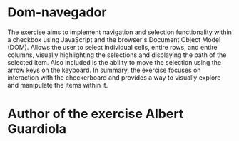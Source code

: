 # Dom-navegador
The exercise aims to implement navigation and selection functionality within a checkbox using JavaScript and the browser's Document Object Model (DOM). Allows the user to select individual cells, entire rows, and entire columns, visually highlighting the selections and displaying the path of the selected item. Also included is the ability to move the selection using the arrow keys on the keyboard. In summary, the exercise focuses on interaction with the checkerboard and provides a way to visually explore and manipulate the items within it.

# Author of the exercise Albert Guardiola
